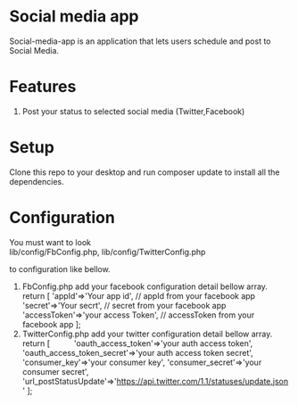 # Social media app
Social-media-app is an application that lets users schedule and post to Social Media.

# Features
1. Post your status to selected social media (Twitter,Facebook)

# Setup
Clone this repo to your desktop and run composer update to install all the dependencies.

# Configuration
You must want to look  
lib/config/FbConfig.php,
lib/config/TwitterConfig.php

to configuration like bellow.

1. FbConfig.php
add your facebook configuration detail bellow array.
  return [
            'appId'=>'Your app id', // appId  from your facebook app
            'secret'=>'Your secrt', // secret  from your facebook app
            'accessToken'=>'your access Token', // accessToken  from your facebook app
          ];
2. TwitterConfig.php
add your twitter configuration detail bellow array.
return [
            'oauth_access_token'=>'your auth access token',
            'oauth_access_token_secret'=>'your auth access token secret',
            'consumer_key'=>'your consumer key',
            'consumer_secret'=>'your consumer secret',
            'url_postStatusUpdate'=>'https://api.twitter.com/1.1/statuses/update.json'
		   ];







